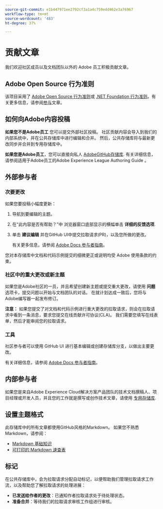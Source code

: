 ```yaml
---
source-git-commit: e1b447971ee2792cf3a1a4c759edd462e3a76967
workflow-type: tm+mt
source-wordcount: '483'
ht-degree: 37%

---
```

# 贡献文章

我们欢迎社区成员以及文档团队以外的 Adobe 员工积极贡献文章。

## Adobe Open Source 行为准则

该项目采用了 [Adobe Open Source 行为准则](code-of-conduct.md)或 [.NET Foundation 行为准则](https://dotnetfoundation.org/code-of-conduct)。有关更多信息，请参阅[参与](contributing.md)文章。

## 如何向Adobe内容投稿

**如果您不是Adobe员工** 您可以提交外部社区投稿。 社区贡献内容会导入到我们的内部系统中，并在公共存储库中进行编辑和合并。 然后，公共存储库将与最新更改同步并合并到专用存储库中。

**如果您是Adobe员工**，您可以直接向私人 [AdobeGitHub存储库](https://git.corp.adobe.com/AdobeDocs/). 有关详细信息，请参阅适用于Adobe员工的Adobe Experience League Authoring Guide 。

## 外部参与者

### 次要更改

如果您要投稿小幅度更新：

1. 导航到要编辑的主题。
1. 在“此内容是否有帮助？”中 浏览器窗口底部显示的横幅单击 **详细的反馈选项**.
1. 单击 **建议编辑** 并在GitHub UI中提交拉取请求(PR)，以及您所做的更改。

   有关更多信息，请参阅 [Adobe Docs 参与者指南](https://experienceleague.adobe.com/docs/contributor/contributor-guide/introduction.html?lang=zh-Hans)。

您对本存储库中文档和代码示例提交的细微更正或说明均受 Adobe 使用条款的约束。

### 社区中的重大更改或新主题

如果您是Adobe社区的一员，并且希望创建新主题或提交重大更改，请使用 **问题** 选项卡，提交问题以开始与文档团队的对话。 在就计划达成一致后，您将与Adobe编写器一起发布修订。

**注意：** 如果您提交了对文档和代码示例进行重大更改的拉取请求，则会在拉取请求中看到一条消息，要求您提交在线贡献许可协议(CLA)。 我们需要您填写在线表单，然后才能审阅您的拉取请求。

### 工具

社区参与者可以使用 GitHub UI 进行基本编辑或创建存储库分支，以做出主要更改。

有关详细信息，请参阅 [Adobe Docs 参与者指南](https://experienceleague.adobe.com/docs/contributor/contributor-guide/introduction.html?lang=zh-Hans)。

## 内部参与者

如果您是来自Adobe Experience Cloud解决方案产品团队的技术文档撰稿人、项目经理或开发人员，并且您的工作就是撰写或创作技术文章，请使用 [专用存储库](https://git.corp.adobe.com/AdobeDocs).

## 设置主题格式

此存储库中的所有文章都使用GitHub风格的Markdown。 如果您不熟悉Markdown，请参阅：

* [Markdown 基础知识](https://help.github.com/articles/getting-started-with-writing-and-formatting-on-github/)
* [可打印的 Markdown 速查表](https://guides.github.com/pdfs/markdown-cheatsheet-online.pdf)

## 标记

在公共存储库中，会为拉取请求分配自动标记，以便帮助我们管理拉取请求工作流，以及帮助您了解拉取请求的处理进展：

* **已发送给作者的更改**：已通知作者拉取请求处于待处理状态。
* **准备合并**：等待我们的拉取请求审核工作组进行审核。
